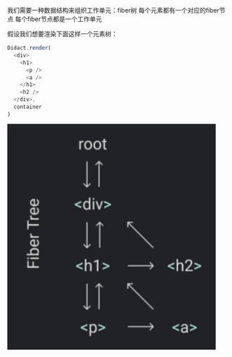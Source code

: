 我们需要一种数据结构来组织工作单元：fiber树
每个元素都有一个对应的fiber节点 每个fiber节点都是一个工作单元

假设我们想要渲染下面这样一个元素树：
```js
Didact.render(
  <div>
    <h1>
      <p />
      <a />
    </h1>
    <h2 />
  </div>,
  container
)
```
![renderTree](./fiberTree.png "renderTree")
